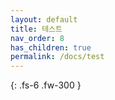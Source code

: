 ```yaml
---
layout: default
title: 테스트
nav_order: 8
has_children: true
permalink: /docs/test
---
```


{: .fs-6 .fw-300 }
